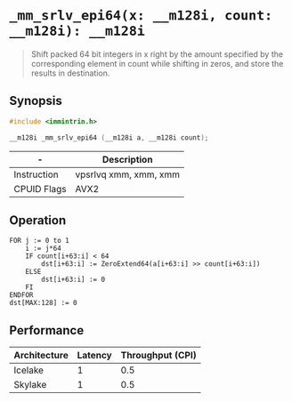 `_mm_srlv_epi64(x: __m128i, count: __m128i): __m128i`
=====================================================

> Shift packed 64 bit integers in x right by the amount specified by the corresponding element in count while shifting in zeros, and store the results in destination.

## Synopsis

```c
#include <immintrin.h>

__m128i _mm_srlv_epi64 (__m128i a, __m128i count);
```

| -           | Description           |
| ----------- | --------------------- |
| Instruction | vpsrlvq xmm, xmm, xmm |
| CPUID Flags | AVX2                  |

## Operation

```
FOR j := 0 to 1
	i := j*64
	IF count[i+63:i] < 64
		dst[i+63:i] := ZeroExtend64(a[i+63:i] >> count[i+63:i])
	ELSE
		dst[i+63:i] := 0
	FI
ENDFOR
dst[MAX:128] := 0
```

## Performance

| Architecture | Latency | Throughput (CPI) |
| ------------ | ------- | ---------------- |
| Icelake      | 1       | 0.5              |
| Skylake      | 1       | 0.5              |
